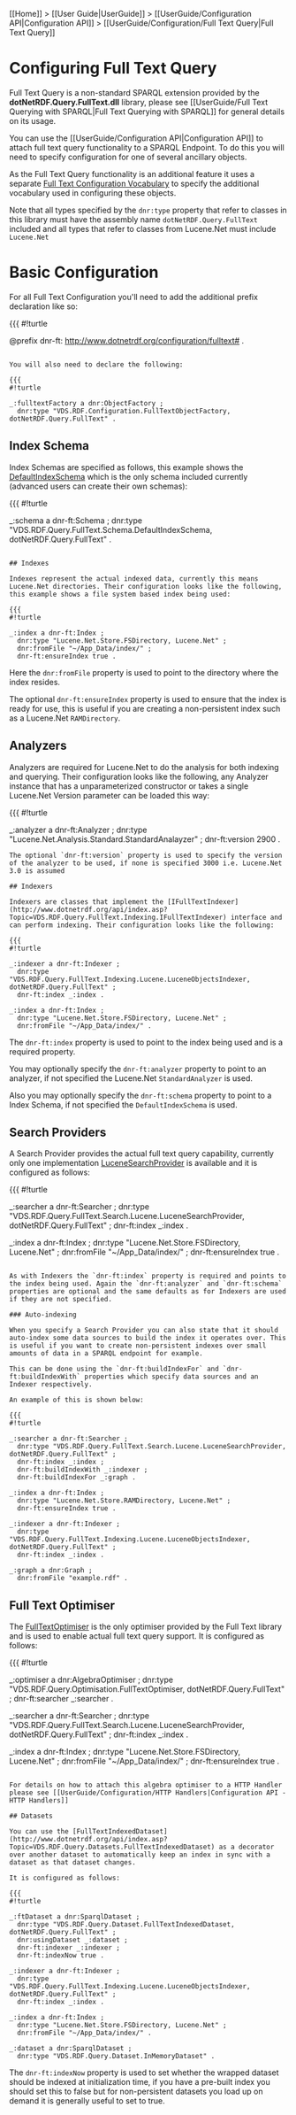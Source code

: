 [[Home]] > [[User Guide|UserGuide]] > [[UserGuide/Configuration API|Configuration API]] > [[UserGuide/Configuration/Full Text Query|Full Text Query]]

# Configuring Full Text Query 

Full Text Query is a non-standard SPARQL extension provided by the **dotNetRDF.Query.FullText.dll** library, please see [[UserGuide/Full Text Querying with SPARQL|Full Text Querying with SPARQL]] for general details on its usage.

You can use the [[UserGuide/Configuration API|Configuration API]] to attach full text query functionality to a SPARQL Endpoint. To do this you will need to specify configuration for one of several ancillary objects.

As the Full Text Query functionality is an additional feature it uses a separate [Full Text Configuration Vocabulary](http://www.dotnetrdf.org/configuration/fulltext#) to specify the additional vocabulary used in configuring these objects.

Note that all types specified by the `dnr:type` property that refer to classes in this library must have the assembly name `dotNetRDF.Query.FullText` included and all types that refer to classes from Lucene.Net must include `Lucene.Net`

# Basic Configuration 

For all Full Text Configuration you'll need to add the additional prefix declaration like so:

{{{
#!turtle

@prefix dnr-ft: <http://www.dotnetrdf.org/configuration/fulltext#> .
```

You will also need to declare the following:

{{{
#!turtle

_:fulltextFactory a dnr:ObjectFactory ;
  dnr:type "VDS.RDF.Configuration.FullTextObjectFactory, dotNetRDF.Query.FullText" .
```

## Index Schema 

Index Schemas are specified as follows, this example shows the [DefaultIndexSchema](http://www.dotnetrdf.org/api/index.asp?Topic=VDS.RDF.Query.FullText.Schema.DefaultIndexSchema) which is the only schema included currently (advanced users can create their own schemas):

{{{
#!turtle

_:schema a dnr-ft:Schema ;
  dnr:type "VDS.RDF.Query.FullText.Schema.DefaultIndexSchema, dotNetRDF.Query.FullText" .
```

## Indexes 

Indexes represent the actual indexed data, currently this means Lucene.Net directories. Their configuration looks like the following, this example shows a file system based index being used:

{{{
#!turtle

_:index a dnr-ft:Index ;
  dnr:type "Lucene.Net.Store.FSDirectory, Lucene.Net" ;
  dnr:fromFile "~/App_Data/index/" ;
  dnr-ft:ensureIndex true .
```

Here the `dnr:fromFile` property is used to point to the directory where the index resides.

The optional `dnr-ft:ensureIndex` property is used to ensure that the index is ready for use, this is useful if you are creating a non-persistent index such as a Lucene.Net `RAMDirectory`.

## Analyzers 

Analyzers are required for Lucene.Net to do the analysis for both indexing and querying. Their configuration looks like the following, any Analyzer instance that has a unparameterized constructor or takes a single Lucene.Net Version parameter can be loaded this way:

{{{
#!turtle

_:analyzer a dnr-ft:Analyzer ;
  dnr:type "Lucene.Net.Analysis.Standard.StandardAnalayzer" ;
  dnr-ft:version 2900 .
```
The optional `dnr-ft:version` property is used to specify the version of the analyzer to be used, if none is specified 3000 i.e. Lucene.Net 3.0 is assumed

## Indexers 

Indexers are classes that implement the [IFullTextIndexer](http://www.dotnetrdf.org/api/index.asp?Topic=VDS.RDF.Query.FullText.Indexing.IFullTextIndexer) interface and can perform indexing. Their configuration looks like the following:

{{{
#!turtle

_:indexer a dnr-ft:Indexer ;
  dnr:type "VDS.RDF.Query.FullText.Indexing.Lucene.LuceneObjectsIndexer, dotNetRDF.Query.FullText" ;
  dnr-ft:index _:index .

_:index a dnr-ft:Index ;
  dnr:type "Lucene.Net.Store.FSDirectory, Lucene.Net" ;
  dnr:fromFile "~/App_Data/index/" .
```

The `dnr-ft:index` property is used to point to the index being used and is a required property.

You may optionally specify the `dnr-ft:analyzer` property to point to an analyzer, if not specified the Lucene.Net `StandardAnalyzer` is used.

Also you may optionally specify the `dnr-ft:schema` property to point to a Index Schema, if not specified the `DefaultIndexSchema` is used.

## Search Providers 

A Search Provider provides the actual full text query capability, currently only one implementation [LuceneSearchProvider](http://www.dotnetrdf.org/api/index.asp?Topic=VDS.RDF.Query.FullText.Search.Lucene.LuceneSearchProvider) is available and it is configured as follows:

{{{
#!turtle

_:searcher a dnr-ft:Searcher ;
  dnr:type "VDS.RDF.Query.FullText.Search.Lucene.LuceneSearchProvider, dotNetRDF.Query.FullText" ;
  dnr-ft:index _:index .

_:index a dnr-ft:Index ;
  dnr:type "Lucene.Net.Store.FSDirectory, Lucene.Net" ;
  dnr:fromFile "~/App_Data/index/" ;
  dnr-ft:ensureIndex true .
```

As with Indexers the `dnr-ft:index` property is required and points to the index being used. Again the `dnr-ft:analyzer` and `dnr-ft:schema` properties are optional and the same defaults as for Indexers are used if they are not specified.

### Auto-indexing 

When you specify a Search Provider you can also state that it should auto-index some data sources to build the index it operates over. This is useful if you want to create non-persistent indexes over small amounts of data in a SPARQL endpoint for example.

This can be done using the `dnr-ft:buildIndexFor` and `dnr-ft:buildIndexWith` properties which specify data sources and an Indexer respectively.

An example of this is shown below:

{{{
#!turtle

_:searcher a dnr-ft:Searcher ;
  dnr:type "VDS.RDF.Query.FullText.Search.Lucene.LuceneSearchProvider, dotNetRDF.Query.FullText" ;
  dnr-ft:index _:index ;
  dnr-ft:buildIndexWith _:indexer ;
  dnr-ft:buildIndexFor _:graph .

_:index a dnr-ft:Index ;
  dnr:type "Lucene.Net.Store.RAMDirectory, Lucene.Net" ;
  dnr-ft:ensureIndex true .

_:indexer a dnr-ft:Indexer ;
  dnr:type "VDS.RDF.Query.FullText.Indexing.Lucene.LuceneObjectsIndexer, dotNetRDF.Query.FullText" ;
  dnr-ft:index _:index .

_:graph a dnr:Graph ;
  dnr:fromFile "example.rdf" .
```

## Full Text Optimiser 

The [FullTextOptimiser](http://www.dotnetrdf.org/api/index.asp?Topic=VDS.RDF.Query.Optimisation.FullTextOptimiser) is the only optimiser provided by the Full Text library and is used to enable actual full text query support. It is configured as follows:

{{{
#!turtle

_:optimiser a dnr:AlgebraOptimiser ;
  dnr:type "VDS.RDF.Query.Optimisation.FullTextOptimiser, dotNetRDF.Query.FullText" ;
  dnr-ft:searcher _:searcher .

_:searcher a dnr-ft:Searcher ;
  dnr:type "VDS.RDF.Query.FullText.Search.Lucene.LuceneSearchProvider, dotNetRDF.Query.FullText" ;
  dnr-ft:index _:index .

_:index a dnr-ft:Index ;
  dnr:type "Lucene.Net.Store.FSDirectory, Lucene.Net" ;
  dnr:fromFile "~/App_Data/index/" ;
  dnr-ft:ensureIndex true .
```

For details on how to attach this algebra optimiser to a HTTP Handler please see [[UserGuide/Configuration/HTTP Handlers|Configuration API - HTTP Handlers]]

## Datasets 

You can use the [FullTextIndexedDataset](http://www.dotnetrdf.org/api/index.asp?Topic=VDS.RDF.Query.Datasets.FullTextIndexedDataset) as a decorator over another dataset to automatically keep an index in sync with a dataset as that dataset changes.

It is configured as follows:

{{{
#!turtle

_:ftDataset a dnr:SparqlDataset ;
  dnr:type "VDS.RDF.Query.Dataset.FullTextIndexedDataset, dotNetRDF.Query.FullText" ;
  dnr:usingDataset _:dataset ;
  dnr-ft:indexer _:indexer ;
  dnr-ft:indexNow true .

_:indexer a dnr-ft:Indexer ;
  dnr:type "VDS.RDF.Query.FullText.Indexing.Lucene.LuceneObjectsIndexer, dotNetRDF.Query.FullText" ;
  dnr-ft:index _:index .

_:index a dnr-ft:Index ;
  dnr:type "Lucene.Net.Store.FSDirectory, Lucene.Net" ;
  dnr:fromFile "~/App_Data/index/" .

_:dataset a dnr:SparqlDataset ;
  dnr:type "VDS.RDF.Query.Dataset.InMemoryDataset" .
```

The `dnr-ft:indexNow` property is used to set whether the wrapped dataset should be indexed at initialization time, if you have a pre-built index you should set this to false but for non-persistent datasets you load up on demand it is generally useful to set to true.